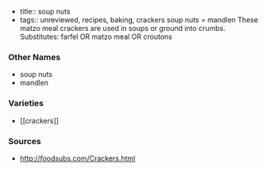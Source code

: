 - title:: soup nuts
- tags:: unreviewed, recipes, baking, crackers
soup nuts = mandlen These matzo meal crackers are used in soups or ground into crumbs. Substitutes: farfel OR matzo meal OR croutons

### Other Names

* soup nuts
* mandlen

### Varieties

* [[crackers]]

### Sources
* http://foodsubs.com/Crackers.html
